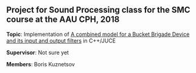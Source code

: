 ## Project for Sound Processing class for the SMC course at the AAU CPH, 2018

**Topic**: Implementation of [A combined model for a Bucket Brigade Device and its input and output filters](docs/paper.pdf) in C++/JUCE

**Supervisor**: Not sure yet

**Members**: Boris Kuznetsov
